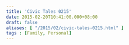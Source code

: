 ```yaml
---
title: 'Civic Tales 0215'
date: 2015-02-20T10:41:00.000+08:00
draft: false
aliases: [ "/2015/02/civic-tales-0215.html" ]
tags : [Family, Personal]
---
```


